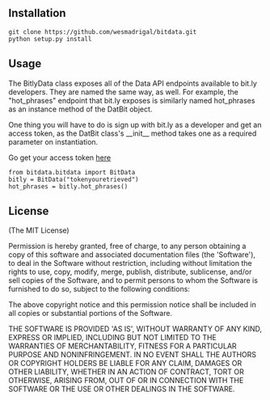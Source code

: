 <html>
<head>
</head>
<body>
<h2>Installation</h2>
<div>
  <code>git clone https://github.com/wesmadrigal/bitdata.git</code><br>
  <code>python setup.py install</code><br>
</div>
<h2>Usage</h2>
<div>
  <p>The BitlyData class exposes all of the Data API endpoints available to bit.ly developers.  They are named the same way, as well.  For example, the "hot_phrases" endpoint that bit.ly exposes is similarly named hot_phrases as an instance method of the DatBit object.</p>
  <p>One thing you will have to do is sign up with bit.ly as a developer and get an access token, as the DatBit class's __init__ method takes one as a required parameter on instantiation.</p>
  <p>Go get your access token <a href="https://bitly.com/a/oauth_apps">here</a></p>
  <code>from bitdata.bitdata import BitData</code>
  <br>
  <code>bitly = BitData("tokenyouretrieved")</code>
  <br>
  <code>hot_phrases = bitly.hot_phrases()</code>  
</div>

<h2>License</h2>
<p>(The MIT License)

Permission is hereby granted, free of charge, to any person obtaining a copy of this software and associated documentation files (the 'Software'), to deal in the Software without restriction, including without limitation the rights to use, copy, modify, merge, publish, distribute, sublicense, and/or sell copies of the Software, and to permit persons to whom the Software is furnished to do so, subject to the following conditions:

The above copyright notice and this permission notice shall be included in all copies or substantial portions of the Software.

THE SOFTWARE IS PROVIDED 'AS IS', WITHOUT WARRANTY OF ANY KIND, EXPRESS OR IMPLIED, INCLUDING BUT NOT LIMITED TO THE WARRANTIES OF MERCHANTABILITY, FITNESS FOR A PARTICULAR PURPOSE AND NONINFRINGEMENT. IN NO EVENT SHALL THE AUTHORS OR COPYRIGHT HOLDERS BE LIABLE FOR ANY CLAIM, DAMAGES OR OTHER LIABILITY, WHETHER IN AN ACTION OF CONTRACT, TORT OR OTHERWISE, ARISING FROM, OUT OF OR IN CONNECTION WITH THE SOFTWARE OR THE USE OR OTHER DEALINGS IN THE SOFTWARE.
</p>
